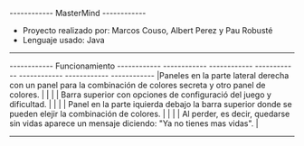 ------------	MasterMind	------------
- Proyecto realizado por: 
Marcos Couso, Albert Perez y Pau Robusté
- Lenguaje usado:
Java
------------	------------	------------

 ------------	Funcionamiento	------------  ------------	------------	------------  ------------	------------	------------
|Paneles en la parte lateral derecha con un panel para la combinación de colores secreta y otro panel de colores.             |
|                                                                                                                             |
| Barra superior con opciones de configuració del juego y dificultad.                                                         |
|                                                                                                                             |
| Panel en la parte iquierda debajo la barra superior donde se pueden elejir la combinación de colores.                       |
|                                                                                                                             |
| Al perder, es decir, quedarse sin vidas aparece un mensaje diciendo: "Ya no tienes mas vidas".                              |
 ------------  ------------ ------------  ------------	------------	------------  ------------	------------	--------------
